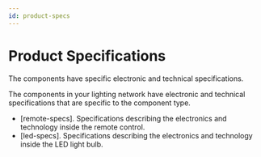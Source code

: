 ```yaml
---
id: product-specs
---
```


# Product Specifications

<p data-hd-class="shortdesc">The <span data-hd-keyref="product-name" />components have specific electronic and technical specifications.</p>

The components in your lighting network have electronic and technical specifications that are specific to the component type.

-   [remote-specs]. Specifications describing the electronics and technology inside the remote control.
-   [led-specs]. Specifications describing the electronics and technology inside the LED light bulb.
